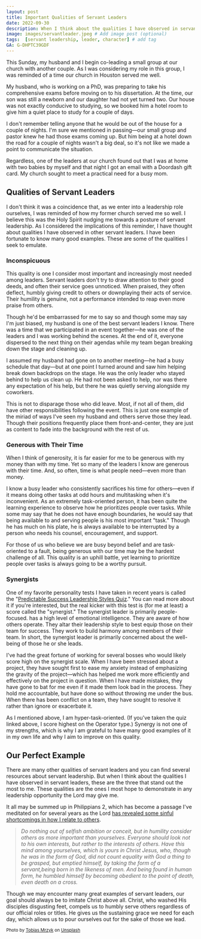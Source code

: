 ```yaml
---
layout: post
title: Important Qualities of Servant Leaders
date: 2022-09-30
description: When I think about the qualities I have observed in servant leaders, these are the three qualities that stand out the most to me. These are the ones I most hope to demonstrate in any leadership opportunity the Lord may give me.  # Add post description (optional)
image: images/servantleader.jpeg # Add image post (optional)
tags:  [servant leadership, leader, character] # add tag
GA: G-DHPTC39GDF
---
```


This Sunday, my husband and I begin co-leading a small group at our church with another couple. As I was considering my role in this group, I was reminded of a time our church in Houston served me well. 

My husband, who is working on a PhD, was preparing to take his comprehensive exams before moving on to his dissertation. At the time, our son was still a newborn and our daughter had not yet turned two. Our house was not exactly conducive to studying, so we booked him a hotel room to give him a quiet place to study for a couple of days. 

I don't remember telling anyone that he would be out of the house for a couple of nights. I'm sure we mentioned in passing—our small group and pastor knew he had those exams coming up. But him being at a hotel down the road for a couple of nights wasn't a big deal, so it's not like we made a point to communicate the situation. 

Regardless, one of the leaders at our church found out that I was at home with two babies by myself and that  night I got an email with a Doordash gift card. My church sought to meet a practical need for a busy mom. 

## Qualities of Servant Leaders

I don't think it was a coincidence that, as we enter into a leadership role ourselves, I was reminded of how my former church served me so well. I believe this was the Holy Spirit nudging me towards a posture of servant leadership. As I considered the implications of this reminder, I have thought about qualities I have observed in other servant leaders. I have been fortunate to know many good examples. These are some of the qualities I seek to emulate.

### Inconspicuous

This quality is one I consider most important and increasingly most needed among leaders. Servant leaders don't try to draw attention to their good deeds, and often their service goes unnoticed. When praised, they often deflect, humbly giving credit to others or downplaying their acts of service. Their humility is genuine, not a performance intended to reap even more praise from others. 

Though he'd be embarrassed for me to say so and though some may say I'm just biased, my husband is one of the best servant leaders I know. There was a time that we participated in an event together—he was one of the leaders and I was working behind the scenes. At the end of it, everyone dispersed to the next thing on their agendas while my team began breaking down the stage and cleaning up. 

I assumed my husband had gone on to another meeting—he had a busy schedule that day—but at one point I turned around and saw him helping break down backdrops on the stage. He was the only leader who stayed behind to help us clean up. He had not been asked to help, nor was there any expectation of his help, but there he was quietly serving alongside my coworkers. 

This is not to disparage those who did leave. Most, if not all of them, did have other responsibilities following the event. This is just one example of the miriad of ways I've seen my husband and others serve those they lead. Though their positions frequently place them front-and-center, they are just as content to fade into the background with the rest of us.

### Generous with Their Time

When I think of generosity, it is far easier for me to be generous with my money than with my time. Yet so many of the leaders I know are generous with their time. And, so often, time is what people need—even more than money.

I know a busy leader who consistently sacrifices his time for others—even if it means doing other tasks at odd hours and multitasking when it's inconvenient. As an extremely task-oriented person, it has been quite the learning experience to observe how he prioritizes people over tasks. While some may say that he does not have enough boundaries, he would say that being available to and serving people is his most important "task." Though he has much on his plate, he is always available to be interrupted by a person who needs his counsel, encouragement, and support. 

For those of us who believe we are busy beyond belief and are task-oriented to a fault, being generous with our time may be the hardest challenge of all. This quality is an uphill battle, yet learning to prioritize people over tasks is always going to be a worthy pursuit.

### Synergists

One of my favorite personality tests I have taken in recent years is called the "[Predictable Success Leadership Styles Quiz](https://predictablesuccess.com/styles-quiz/)." You can read more about it if you're interested, but the real kicker with this test is (for me at least) a score called the "synergist." The synergist leader is primarily people-focused. has a high level of emotional intelligence. They are aware of how others operate. They altar their leadership style to best equip those on their team for success. They work to build harmony among members of their team. In short, the synergist leader is primarily concerned about the well-being of those he or she leads.

I've had the great fortune of working for several bosses who would likely score high on the synergist scale. When I have been stressed about a project, they have sought first to ease my anxiety instead of emphasizing the gravity of the project—which has helped me work more efficiently and effectively on the project in question. When I have made mistakes, they have gone to bat for me even if it made them look bad in the process. They hold me accountable, but have done so without throwing me under the bus. When there has been conflict on a team, they have sought to resolve it rather than ignore or exacerbate it. 

As I mentioned above, I am hyper-task-oriented. (If you've taken the quiz linked above, I score highest on the Operator type.) Synergy is not one of my strengths, which is why I am grateful to have many good examples of it in my own life and why I aim to improve on this quality.

## Our Perfect Example

There are many other qualities of servant leaders and you can find several resources about servant leadership. But when I think about the qualities I have observed in servant leaders, these are the three that stand out the most to me. These qualities are the ones I most hope to demonstrate in any leadership opportunity the Lord may give me. 

It all may be summed up in Philippians 2, which has become a passage I've meditated on for several years as the Lord [has revealed some sinful shortcomings in how I relate to others](https://meredithcook.ml/2022/08/31/taking-self-out-of-self-care/). 

> *Do nothing out of selfish ambition or conceit, but in humility consider others as more important than yourselves. Everyone should look not to his own interests, but rather to the interests of others. Have this mind among yourselves, which is yours in Christ Jesus, who, though he was in the form of God, did not count equality with God a thing to be grasped, but emptied himself, by taking the form of a servant,being born in the likeness of men. And being found in human form, he humbled himself by becoming obedient to the point of death, even death on a cross.*

Though we may encounter many great examples of servant leaders, our goal should always be to imitate Christ above all. Christ, who washed His disciples disgusting feet, compels us to humbly serve others regardless of our official roles or titles. He gives us the sustaining grace we need for each day, which allows us to pour ourselves out for the sake of those we lead. 

<sub> Photo by <a href="https://unsplash.com/@tobiasmrzyk?utm_source=unsplash&utm_medium=referral&utm_content=creditCopyText">Tobias Mrzyk</a> on <a href="https://unsplash.com/s/photos/team?utm_source=unsplash&utm_medium=referral&utm_content=creditCopyText">Unsplash</a> </sub>
  
